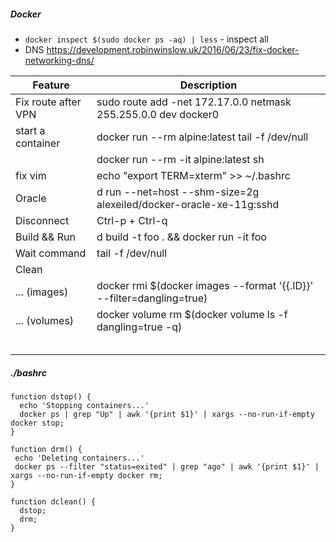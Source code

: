 ##### Docker
- `docker inspect $(sudo docker ps -aq) | less` - inspect all
- DNS https://development.robinwinslow.uk/2016/06/23/fix-docker-networking-dns/

| Feature                | Description                                                                        |
|----------------------- | -----------------------------------------------------------------------------------|
| Fix route after VPN    | sudo route add -net 172.17.0.0 netmask 255.255.0.0 dev docker0                     |
| start a container      | docker run --rm alpine:latest tail -f /dev/null                                    |
|                        | docker run --rm -it alpine:latest sh
| fix vim                | echo "export TERM=xterm" >> ~/.bashrc                                              |
| Oracle                 | d run --net=host --shm-size=2g alexeiled/docker-oracle-xe-11g:sshd                 |
| Disconnect             | Ctrl-p + Ctrl-q                                                                    |
| Build && Run           | d build -t foo . && docker run -it foo                                             |
| Wait command           | tail -f /dev/null                                                                  |
| Clean                  |                                                                                    |
| ... (images)           | docker rmi $(docker images --format '{{.ID}}' --filter=dangling=true)              |
| ... (volumes)          | docker volume rm $(docker volume ls -f dangling=true -q)                           |
|                        |                                                                                    |
|                        |                                                                                    |
|                        |                                                                                    |
|                        |                                                                                    |
|                        |                                                                                    |

##### ./bashrc
```
function dstop() {
  echo 'Stopping containers...'
  docker ps | grep "Up" | awk '{print $1}' | xargs --no-run-if-empty docker stop;
}

function drm() {
 echo 'Deleting containers...'
 docker ps --filter "status=exited" | grep "ago" | awk '{print $1}' | xargs --no-run-if-empty docker rm;
}

function dclean() {
  dstop;
  drm;
}
```
